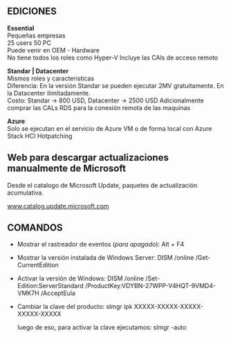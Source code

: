 ## EDICIONES

**Essential**\
Pequeñas empresas\
25 users 50 PC\
Puede venir en OEM - Hardware\
No tiene todos los roles como Hyper-V
Incluye las CAls de acceso remoto

**Standar | Datacenter**\
Mismos roles y caracteristicas\
Diferencia: En la versión Standar se pueden ejecutar 2MV gratuitamente. En la Datacenter ilimitadamente.\
Costo: Standar -> 800 USD, Datacenter -> 2500 USD
Adicionalmente comprar las CALs RDS para la conexión remota de las maquinas

**Azure**\
Solo se ejecutan en el servicio de Azure VM
o de forma local con Azure Stack HCI
Hotpatching  

## Web para descargar actualizaciones manualmente de Microsoft

Desde el catalogo de Microsoft Update, paquetes de actualización acumulativa.

www.catalog.update.microsoft.com


## COMANDOS

* Mostrar el rastreador de eventos (_para apagado_): Alt + F4
* Mostrar la versión instalada de Windows Server: DISM /online /Get-CurrentEdition
* Activar la versión de Windows: DISM /online /Set-Edition:ServerStandard /ProductKey:VDYBN-27WPP-V4HQT-9VMD4-VMK7H /AcceptEula
* Cambiar la clave del producto: slmgr ipk XXXXX-XXXXX-XXXXX-XXXXX-XXXXX

  luego de eso, para activar la clave ejecutamos: slmgr -auto   

